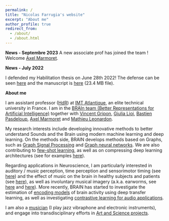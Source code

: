 ```yaml
---
permalink: /
title: "Nicolas Farrugia's website"
excerpt: "About me"
author_profile: true
redirect_from: 
  - /about/
  - /about.html
---
```


**News - Septembre 2023** 
A new associate prof has joined the team ! Welcome [Axel Marmoret](https://ax-le.github.io/).
 
**News - July 2022** 

I defended my Habilitation thesis on June 28th 2022! The defense can be seen [here](https://www.youtube.com/watch?v=2qEmb2P4za0&ab_channel=Br.A.In.) and the manuscript is [here](https://partage.imt.fr/index.php/s/KzMq5N9GbAFLjss) (23.4 MB file). 

**About me**

I am assistant professor ([HdR](https://www.youtube.com/watch?v=2qEmb2P4za0&ab_channel=Br.A.In.)) at [IMT Atlantique](https://www.imt-atlantique.fr/en), an elite technical university in France. I am in the [BRAIn team (Better Representations for Artificial Intelligence)](http://brain.bzh) together with [Vincent Gripon](http://vincent-gripon.com/?l=en&p1=1&), [Giulia Lioi](https://scholar.google.com/citations?user=mx2AqLYAAAAJ&hl=en), [Bastien Pasdeloup](https://scholar.google.fr/citations?user=dKOgoG4AAAAJ&hl=fr), [Axel Marmoret](https://ax-le.github.io/) and [Mathieu Leonardon](https://www.mathieuleonardon.com/). 

My research interests include developing innovative methods to better understand Sounds and the Brain using modern machine learning and deep learning. On the methods side, BRAIN develops methods based on Graphs, such as [Graph Signal Processing](https://nicofarr.github.io/publication/2019-01-01-Spectral-Graph-Wavelet-Transform-as-Feature-Extractor-for-Machine-Learning-in-Neuroimaging) and [Graph neural networks](https://arxiv.org/pdf/1802.09802.pdf). We are also contributing to [few-shot learning](https://paperswithcode.com/task/few-shot-image-classification), as well as on compressing deep learning architectures (see for examples [here](https://ieeexplore.ieee.org/abstract/document/9159769)).

Regarding applications in Neuroscience, I am particularly interested in auditory / music perception, time perception and sensorimotor timing (see [here](https://link.springer.com/article/10.3758/s13428-016-0773-6)) and the effect of music on the brain in healthy subjects and patients (see [here](https://www.nature.com/articles/srep42005)), as well as involuntary musical imagery (a.k.a. earworms, see [here](https://nicofarr.github.io/publication/2015-01-01-Tunes-stuck-in-your-brain-The-frequency-and-affective-evaluation-of-involuntary-musical-imagery-correlate-with-cortical-structure) and [here](https://nicofarr.github.io/publication/2015-01-01-The-speed-of-our-mental-soundtracks-Tracking-the-tempo-of-involuntary-musical-imagery-in-everyday-life)). More recently, BRAIN has started to investigate the estimation of [encoding models](https://openreview.net/forum?id=SyxENQtL8H) of brain activity using deep transfer learning, as well as investigating [contrastive learning for audio applications](https://arxiv.org/abs/2210.16192).

I am also a [musician](https://nicofarr.github.io/music/) (I play jazz vibraphone and electronic instruments), and engage into transdisciplinary efforts in [Art and Science projects](https://nicofarr.github.io/artscience/).
